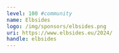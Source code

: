 ```yaml
---
level: 100 #community
name: Elbsides
logo: /img/sponsors/elbsides.png
uri: https://www.elbsides.eu/2024/
handle: elbsides
---
```

